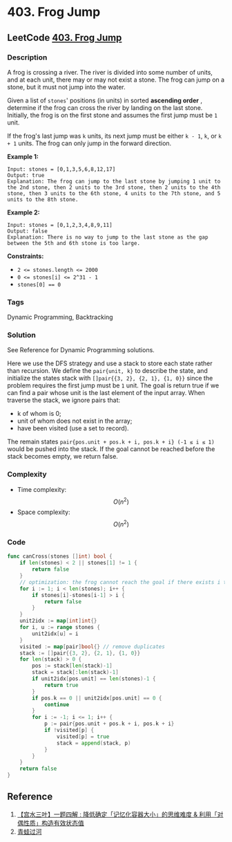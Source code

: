 # 403. Frog Jump

## LeetCode [403. Frog Jump](title)

### Description

A frog is crossing a river. The river is divided into some number of units, and at each unit, there may or may not exist a stone. The frog can jump on a stone, but it must not jump into the water.

Given a list of `stones`' positions \(in units\) in sorted **ascending order** , determine if the frog can cross the river by landing on the last stone. Initially, the frog is on the first stone and assumes the first jump must be `1` unit.

If the frog's last jump was `k` units, its next jump must be either `k - 1`, `k`, or `k + 1` units. The frog can only jump in the forward direction.

**Example 1:**

```text
Input: stones = [0,1,3,5,6,8,12,17]
Output: true
Explanation: The frog can jump to the last stone by jumping 1 unit to the 2nd stone, then 2 units to the 3rd stone, then 2 units to the 4th stone, then 3 units to the 6th stone, 4 units to the 7th stone, and 5 units to the 8th stone.
```

**Example 2:**

```text
Input: stones = [0,1,2,3,4,8,9,11]
Output: false
Explanation: There is no way to jump to the last stone as the gap between the 5th and 6th stone is too large.
```

**Constraints:**

* `2 <= stones.length <= 2000`
* `0 <= stones[i] <= 2^31 - 1`
* `stones[0] == 0`

### Tags

Dynamic Programming, Backtracking

### Solution

See Reference for Dynamic Programming solutions.

Here we use the DFS strategy and use a stack to store each state rather than recursion. We define the `pair{unit, k}` to describe the state, and initialize the states stack with `[]pair{{3, 2}, {2, 1}, {1, 0}}` since the problem requires the first jump must be `1` unit. The goal is return true if we can find a pair whose unit is the last element of the input array. When traverse the stack, we ignore pairs that:

* k of whom is 0;
* unit of whom does not exist in the array;
* have been visited \(use a set to record\).

The remain states `pair{pos.unit + pos.k + i, pos.k + i} (-1 ≤ i ≤ 1)` would be pushed into the stack. If the goal cannot be reached before the stack becomes empty, we return false.

### Complexity

* Time complexity: $$O(n^2)$$
* Space complexity: $$O(n^2)$$

### Code

```go
func canCross(stones []int) bool {
	if len(stones) < 2 || stones[1] != 1 {
		return false
	}
	// optimization: the frog cannot reach the goal if there exists i that stones[i]-stones[i-1] > i
	for i := 1; i < len(stones); i++ {
		if stones[i]-stones[i-1] > i {
			return false
		}
	}
	unit2idx := map[int]int{}
	for i, u := range stones {
		unit2idx[u] = i
	}
	visited := map[pair]bool{} // remove duplicates
	stack := []pair{{3, 2}, {2, 1}, {1, 0}}
	for len(stack) > 0 {
		pos := stack[len(stack)-1]
		stack = stack[:len(stack)-1]
		if unit2idx[pos.unit] == len(stones)-1 {
			return true
		}
		if pos.k == 0 || unit2idx[pos.unit] == 0 {
			continue
		}
		for i := -1; i <= 1; i++ {
			p := pair{pos.unit + pos.k + i, pos.k + i}
			if !visited[p] {
				visited[p] = true
				stack = append(stack, p)
			}
		}
	}
	return false
}
```

## Reference

1. [【宫水三叶】一题四解 : 降低确定「记忆化容器大小」的思维难度 & 利用「对偶性质」构造有效状态值](https://leetcode-cn.com/problems/frog-jump/solution/gong-shui-san-xie-yi-ti-duo-jie-jiang-di-74fw/)
2. [青蛙过河](https://leetcode-cn.com/problems/frog-jump/solution/qing-wa-guo-he-by-leetcode-solution-mbuo/)

